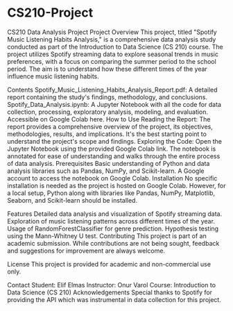# CS210-Project
CS210 Data Analysis Project
Project Overview
This project, titled "Spotify Music Listening Habits Analysis," is a comprehensive data analysis study conducted as part of the Introduction to Data Science (CS 210) course. The project utilizes Spotify streaming data to explore seasonal trends in music preferences, with a focus on comparing the summer period to the school period. The aim is to understand how these different times of the year influence music listening habits.

Contents
Spotify_Music_Listening_Habits_Analysis_Report.pdf: A detailed report containing the study's findings, methodology, and conclusions.
Spotify_Data_Analysis.ipynb: A Jupyter Notebook with all the code for data collection, processing, exploratory analysis, modeling, and evaluation. Accessible on Google Colab here.
How to Use
Reading the Report: The report provides a comprehensive overview of the project, its objectives, methodologies, results, and implications. It's the best starting point to understand the project's scope and findings.
Exploring the Code:
Open the Jupyter Notebook using the provided Google Colab link.
The notebook is annotated for ease of understanding and walks through the entire process of data analysis.
Prerequisites
Basic understanding of Python and data analysis libraries such as Pandas, NumPy, and Scikit-learn.
A Google account to access the notebook on Google Colab.
Installation
No specific installation is needed as the project is hosted on Google Colab. However, for a local setup, Python along with libraries like Pandas, NumPy, Matplotlib, Seaborn, and Scikit-learn should be installed.

Features
Detailed data analysis and visualization of Spotify streaming data.
Exploration of music listening patterns across different times of the year.
Usage of RandomForestClassifier for genre prediction.
Hypothesis testing using the Mann-Whitney U test.
Contributing
This project is part of an academic submission. While contributions are not being sought, feedback and suggestions for improvement are always welcome.

License
This project is provided for academic and non-commercial use only.

Contact
Student: Elif Elmas
Instructor: Onur Varol
Course: Introduction to Data Science (CS 210)
Acknowledgements
Special thanks to Spotify for providing the API which was instrumental in data collection for this project.

